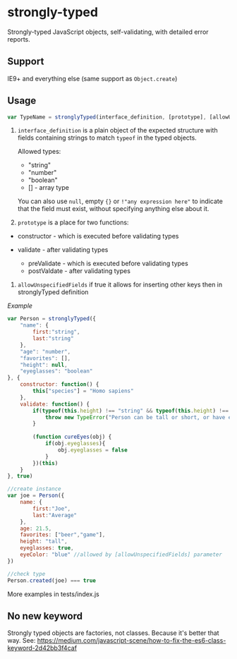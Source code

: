 strongly-typed
==============

Strongly-typed JavaScript objects, self-validating, with detailed error reports.

## Support

IE9+ and everything else (same support as `Object.create`)

## Usage

```javascript
var TypeName = stronglyTyped(interface_definition, [prototype], [allowUnspecifiedFields])

```

1. `interface_definition` is a plain object of the expected structure with fields containing strings to match `typeof` in the typed objects.

    Allowed types:
    * "string"
    * "number"
    * "boolean"
    * [] - array type
    
    You can also use `null`, empty `{}` or `!"any expression here"` to indicate that the field must exist, without specifying anything else about it.

1. `prototype` is a place for two functions:

* constructor - which is executed before validating types
* validate - after validating types

    * preValidate - which is executed before validating types
    * postValdate - after validating types

1. `allowUnspecifiedFields` if true it allows for inserting other keys then in stronglyTyped definition

_Example_

```javascript
var Person = stronglyTyped({
    "name": {
        first:"string",
        last:"string"
    },
    "age": "number",
    "favorites": [],
    "height": null,
    "eyeglasses": "boolean"
}, {
    constructor: function() {
        this["species"] = "Homo sapiens"
    },
    validate: function() {
        if(typeof(this.height) !== "string" && typeof(this.height) !== "number"){
            throw new TypeError("Person can be tall or short, or have exact value")
        }
        
        (function cureEyes(obj) {
            if(obj.eyeglasses){
                obj.eyeglasses = false
            }
        })(this)
    }
}, true)

//create instance
var joe = Person({
    name: {
        first:"Joe",
        last:"Average"
    },
    age: 21.5,
    favorites: ["beer","game"],
    height: "tall",
    eyeglasses: true,
    eyeColor: "blue" //allowed by [allowUnspecifiedFields] parameter
})

//check type
Person.created(joe) === true
```

More examples in tests/index.js

## No new keyword

Strongly typed objects are factories, not classes. Because it's better that way. See: https://medium.com/javascript-scene/how-to-fix-the-es6-class-keyword-2d42bb3f4caf

